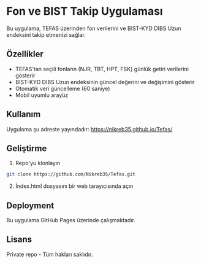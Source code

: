 # Fon ve BIST Takip Uygulaması

Bu uygulama, TEFAS üzerinden fon verilerini ve BIST-KYD DIBS Uzun endeksini takip etmenizi sağlar.

## Özellikler

- TEFAS'tan seçili fonların (NJR, TBT, HPT, FSK) günlük getiri verilerini gösterir
- BIST-KYD DIBS Uzun endeksinin güncel değerini ve değişimini gösterir
- Otomatik veri güncelleme (60 saniye)
- Mobil uyumlu arayüz

## Kullanım

Uygulama şu adreste yayındadır:
https://nikreb35.github.io/Tefas/

## Geliştirme

1. Repo'yu klonlayın
```bash
git clone https://github.com/Nikreb35/Tefas.git
```

2. İndex.html dosyasını bir web tarayıcısında açın

## Deployment

Bu uygulama GitHub Pages üzerinde çalışmaktadır.

## Lisans

Private repo - Tüm hakları saklıdır. 